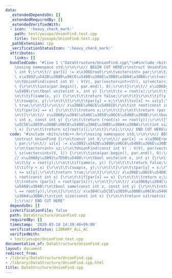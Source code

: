 ```yaml
---
data:
  _extendedDependsOn: []
  _extendedRequiredBy: []
  _extendedVerifiedWith:
  - icon: ':heavy_check_mark:'
    path: test/yosupo/UnionFind.test.cpp
    title: test/yosupo/UnionFind.test.cpp
  _pathExtension: cpp
  _verificationStatusIcon: ':heavy_check_mark:'
  attributes:
    links: []
  bundledCode: "#line 1 \"DataStructure/UnionFind.cpp\"\n#include <bits/stdc++.h>\r\
    \nusing namespace std;\r\n\r\n// BEGIN CUT HERE\r\nstruct UnionFind {\r\n\tconst\
    \ int V;\r\n\t// par[x] := x\u306Eroot\r\n\tvector<int> par;\r\n\t// sz[x] :=\
    \ x\u3092\u542B\u3080\u96C6\u5408\u306E\u30B5\u30A4\u30BA\r\n\tvector<int> sz;\r\
    \n\tUnionFind(const int V) : V(V), par(vector<int>(V)), sz(vector<int>(V, 1))\
    \ {\r\n\t\tiota(par.begin(), par.end(), 0);\r\n\t}\r\n\t// x\u3068y\u3092\u7D50\
    \u5408\r\n\tbool unite(int x, int y) {\r\n\t\tx = root(x);\r\n\t\ty = root(y);\r\
    \n\t\tif(same(x, y)) {\r\n\t\t\treturn false;\r\n\t\t}\r\n\t\tif(y < x) {\r\n\t\
    \t\tswap(x, y);\r\n\t\t}\r\n\t\tpar[y] = x;\r\n\t\tsz[x] += sz[y];\r\n\t\treturn\
    \ true;\r\n\t}\r\n\t// x\u306E\u96C6\u5408ID\r\n\tint root(const int x) {\r\n\t\
    \tif(par[x] == x) {\r\n\t\t\treturn x;\r\n\t\t}\r\n\t\treturn (par[x] = root(par[x]));\r\
    \n\t}\r\n\t// x\u3068y\u304C\u540C\u3058\u96C6\u5408\u304B\r\n\tbool same(const\
    \ int x, const int y) {\r\n\t\treturn (root(x) == root(y));\r\n\t}\r\n\t// x\u304C\
    \u5C5E\u3059\u308B\u96C6\u5408\u306E\u30B5\u30A4\u30BA\r\n\tint size(const int\
    \ x) {\r\n\t\treturn sz[root(x)];\r\n\t}\r\n};\r\n// END CUT HERE\n"
  code: "#include <bits/stdc++.h>\r\nusing namespace std;\r\n\r\n// BEGIN CUT HERE\r\
    \nstruct UnionFind {\r\n\tconst int V;\r\n\t// par[x] := x\u306Eroot\r\n\tvector<int>\
    \ par;\r\n\t// sz[x] := x\u3092\u542B\u3080\u96C6\u5408\u306E\u30B5\u30A4\u30BA\
    \r\n\tvector<int> sz;\r\n\tUnionFind(const int V) : V(V), par(vector<int>(V)),\
    \ sz(vector<int>(V, 1)) {\r\n\t\tiota(par.begin(), par.end(), 0);\r\n\t}\r\n\t\
    // x\u3068y\u3092\u7D50\u5408\r\n\tbool unite(int x, int y) {\r\n\t\tx = root(x);\r\
    \n\t\ty = root(y);\r\n\t\tif(same(x, y)) {\r\n\t\t\treturn false;\r\n\t\t}\r\n\
    \t\tif(y < x) {\r\n\t\t\tswap(x, y);\r\n\t\t}\r\n\t\tpar[y] = x;\r\n\t\tsz[x]\
    \ += sz[y];\r\n\t\treturn true;\r\n\t}\r\n\t// x\u306E\u96C6\u5408ID\r\n\tint\
    \ root(const int x) {\r\n\t\tif(par[x] == x) {\r\n\t\t\treturn x;\r\n\t\t}\r\n\
    \t\treturn (par[x] = root(par[x]));\r\n\t}\r\n\t// x\u3068y\u304C\u540C\u3058\u96C6\
    \u5408\u304B\r\n\tbool same(const int x, const int y) {\r\n\t\treturn (root(x)\
    \ == root(y));\r\n\t}\r\n\t// x\u304C\u5C5E\u3059\u308B\u96C6\u5408\u306E\u30B5\
    \u30A4\u30BA\r\n\tint size(const int x) {\r\n\t\treturn sz[root(x)];\r\n\t}\r\n\
    };\r\n// END CUT HERE"
  dependsOn: []
  isVerificationFile: false
  path: DataStructure/UnionFind.cpp
  requiredBy: []
  timestamp: '2020-03-10 14:39:46+09:00'
  verificationStatus: LIBRARY_ALL_AC
  verifiedWith:
  - test/yosupo/UnionFind.test.cpp
documentation_of: DataStructure/UnionFind.cpp
layout: document
redirect_from:
- /library/DataStructure/UnionFind.cpp
- /library/DataStructure/UnionFind.cpp.html
title: DataStructure/UnionFind.cpp
---
```

